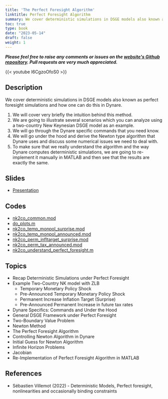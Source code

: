 ```yaml
---
title: 'The Perfect Foresight Algorithm'
linktitle: Perfect Foresight Algorithm
summary: We cover deterministic simulations in DSGE models also known as perfect foresight simulations and how one can do this in Dynare. Several scenarios are illustrated using a two-country New Keynesian DSGE model with a Zero-Lower-Bound as an example. Dynare specific commands and numerical issues of the Newton algorithm are covered. Finally, we are going to re-implement the Perfect Foresight Algorithm in MATLAB and see that the results are exactly the same.
toc: true
type: book
date: "2023-05-14"
draft: false
weight: 1
---
```

***Please feel free to raise any comments or issues on the [website's Github repository](https://github.com/wmutschl/mutschler.eu). Pull requests are very much appreciated.***

{{< youtube I6CgzoOfoS0 >}}

## Description
We cover deterministic simulations in DSGE models also known as perfect foresight simulations and how one can do this in Dynare.

1) We will cover very briefly the intuition behind this method.
2) We are going to illustrate several scenarios which you can analyze using a two-country New Keynesian DSGE model as an example.
3) We will go through the Dynare specific commands that you need know.
4) We will go under the hood and derive the Newton type algorithm that Dynare uses and discuss some numerical issues we need to deal with.
5) To make sure that we really understand the algorithm and the way Dynare computes deterministic simulations, we are going to re-implement it manually in MATLAB and then see that the results are exactly the same.

## Slides
- [Presentation](/files/deterministic/Mutschler-2023-Understanding-Deterministic-Simulations.pdf)

## Codes
- [nk2co_common.mod](/files/deterministic/nk2co_common.mod)
- [do_plots.m](/files/deterministic/do_plots.m)
- [nk2co_temp_monpol_surprise.mod](/files/deterministic/nk2co_temp_monpol_surprise.mod)
- [nk2co_temp_monpol_announced.mod](/files/deterministic/nk2co_temp_monpol_announced.mod)
- [nk2co_perm_infltarget_surprise.mod](/files/deterministic/nk2co_perm_infltarget_surprise.mod)
- [nk2co_perm_tax_announced.mod](/files/deterministic/nk2co_perm_tax_announced.mod)
- [nk2co_understand_perfect_foresight.m](/files/deterministic/nk2co_understand_perfect_foresight.m)

## Topics

- Recap Deterministic Simulations under Perfect Foresight
- Example Two-Country NK model with ZLB
  - Temporary Monetary Policy Shock
  - Pre-Announced Temporary Monetary Policy Shock
  - Permanent Increase Inflation Target (Surprise)
  - Pre-Announced Permanent Increase in future tax rates
- Dynare Specifics: Commands and Under the Hood
- General DSGE Framework under Perfect Foresight
- Two-Boundary Value Problem
- Newton Method
- The Perfect Foresight Algorithm
- Controlling Newton Algorithm in Dynare
- Initial Guess for Newton Algorithm
- Infinite Horizon Problems
- Jacobian
- Re-Implementation of Perfect Foresight Algorithm in MATLAB


## References
- Sébastien Villemot (2022) - Deterministic Models, Perfect foresight, nonlinearities and occasionally binding constraints